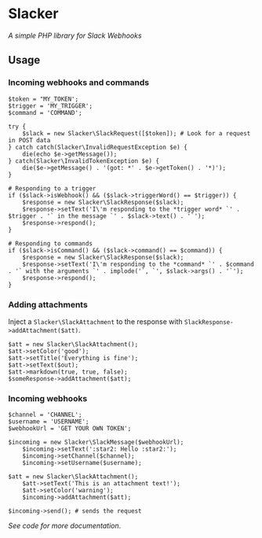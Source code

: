 # Slacker
*A simple PHP library for Slack Webhooks*

## Usage
### Incoming webhooks and commands
```
$token = "MY_TOKEN';
$trigger = 'MY_TRIGGER';
$command = 'COMMAND';

try {
    $slack = new Slacker\SlackRequest([$token]); # Look for a request in POST data
} catch catch(Slacker\InvalidRequestException $e) {
    die(echo $e->getMessage());
} catch(Slacker\InvalidTokenException $e) {
    die($e->getMessage() . '(got: *' . $e->getToken() . '*)');
}

# Responding to a trigger
if ($slack->isWebhook() && ($slack->triggerWord() == $trigger)) {
    $response = new Slacker\SlackResponse($slack);
    $response->setText('I\'m responding to the *trigger word* `' . $trigger . '` in the message `' . $slack->text() . '`');
    $response->respond();
}

# Responding to commands
if ($slack->isCommand() && ($slack->command() == $command)) {
    $response = new Slacker\SlackResponse($slack);
    $response->setText('I\'m responding to the *command* `' . $command . '` with the arguments `' . implode('`, `', $slack->args() . '`');
    $response->respond();
}
```
### Adding attachments
Inject a `Slacker\SlackAttachment` to the response with `SlackResponse->addAttachment($att)`.
```
$att = new Slacker\SlackAttachment();
$att->setColor('good');
$att->setTitle('Everything is fine');
$att->setText($out);
$att->markdown(true, true, false);
$someResponse->addAttachment($att);
```
### Incoming webhooks
```
$channel = 'CHANNEL';
$username = 'USERNAME';
$webhookUrl = 'GET YOUR OWN TOKEN';

$incoming = new Slacker\SlackMessage($webhookUrl);
    $incoming->setText(':star2: Hello :star2:');
    $incoming->setChannel($channel);
    $incoming->setUsername($username);

$att = new Slacker\SlackAttachment();
    $att->setText('This is an attachment text!');
    $att->setColor('warning');
    $incoming->addAttachment($att);

$incoming->send(); # sends the request
```

*See code for more documentation*.